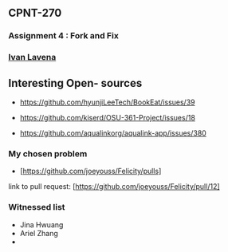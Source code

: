 ## CPNT-270
###  Assignment 4 : Fork and Fix

### [Ivan Lavena](https://github.com/IvanL24)

## Interesting Open- sources
  - https://github.com/hyunjiLeeTech/BookEat/issues/39

  - https://github.com/kiserd/OSU-361-Project/issues/18

  - https://github.com/aqualinkorg/aqualink-app/issues/380

### My chosen problem
  - [https://github.com/joeyouss/Felicity/pulls]

  link to pull request: [https://github.com/joeyouss/Felicity/pull/12]

### Witnessed list
  - Jina Hwuang
  - Ariel Zhang
  - 